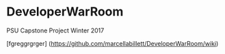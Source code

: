 # DeveloperWarRoom
PSU Capstone Project Winter 2017

[fgreggrgrger] (https://github.com/marcellabillett/DeveloperWarRoom/wiki)


